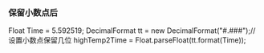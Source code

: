 ### 保留小数点后

Float Time = 5.592519;
DecimalFormat tt = new DecimalFormat("#.###");//设置小数点保留几位
highTemp2Time = Float.parseFloat(tt.format(Time));


